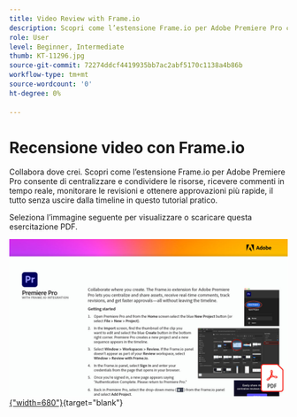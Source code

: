 ```yaml
---
title: Video Review with Frame.io
description: Scopri come l’estensione Frame.io per Adobe Premiere Pro consente di centralizzare e condividere le risorse, ricevere commenti in tempo reale, monitorare le revisioni e ottenere approvazioni più rapide, il tutto senza uscire dalla timeline
role: User
level: Beginner, Intermediate
thumb: KT-11296.jpg
source-git-commit: 72274ddcf4419935bb7ac2abf5170c1138a4b86b
workflow-type: tm+mt
source-wordcount: '0'
ht-degree: 0%

---
```


# Recensione video con Frame.io

Collabora dove crei. Scopri come l’estensione Frame.io per Adobe Premiere Pro consente di centralizzare e condividere le risorse, ricevere commenti in tempo reale, monitorare le revisioni e ottenere approvazioni più rapide, il tutto senza uscire dalla timeline in questo tutorial pratico.

Seleziona l’immagine seguente per visualizzare o scaricare questa esercitazione PDF.

[![Immagine della prima pagina dell’esercitazione](assets/Videoreviewwithframe.jpg){&quot;width=680&quot;}](assets/Video-review-with-Frame.io.pdf){target=&quot;blank&quot;}